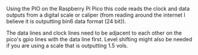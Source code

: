 Using the PIO on the Raspberry Pi Pico this code reads the clock and data outputs from a digital scale or caliper (from reading around the internet I believe it is outputting bin6 data format (24 bit)).

The data lines and clock lines need to be adjacent to each other on the pico's gpio lines with the data line first.
Level shifting might also be needed if you are using a scale that is outputting 1.5 vols.
